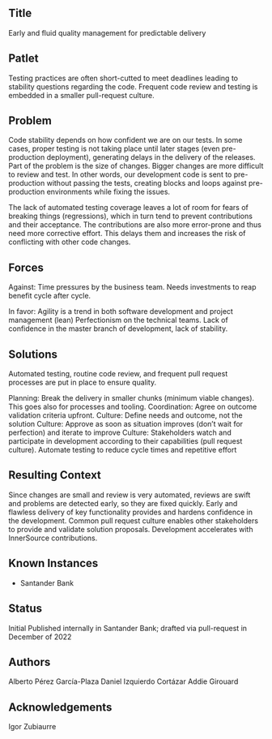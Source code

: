 ## Title

Early and fluid quality management for predictable delivery

## Patlet

Testing practices are often short-cutted to meet deadlines leading to stability questions regarding the code. Frequent code review and testing is embedded in a smaller pull-request culture.

## Problem

Code stability depends on how confident we are on our tests. In some cases, proper testing is not taking place until later stages (even pre-production deployment), generating delays in the delivery of the releases. Part of the problem is the size of changes. Bigger changes are more difficult to review and test. In other words, our development code is sent to pre-production without passing the tests, creating blocks and loops against pre-production environments while fixing the issues.

The lack of automated testing coverage leaves a lot of room for fears of breaking things (regressions), which in turn tend to prevent contributions and their acceptance. The contributions are also more error-prone and thus need more corrective effort. This delays them and increases the risk of conflicting with other code changes.

## Forces

Against:
Time pressures by the business team.
Needs investments to reap benefit cycle after cycle.

In favor:
Agility is a trend in both software development and project management (lean)
Perfectionism on the technical teams.
Lack of confidence in the master branch of development, lack of stability.

## Solutions

Automated testing, routine code review, and frequent pull request processes are put in place to ensure quality.

Planning: Break the delivery in smaller chunks (minimum viable changes). This goes also for processes and tooling.
Coordination: Agree on outcome validation criteria upfront.
Culture: Define needs and outcome, not the solution
Culture: Approve as soon as situation improves (don’t wait for perfection) and iterate to improve
Culture: Stakeholders watch and participate in development according to their capabilities (pull request culture).
Automate testing to reduce cycle times and repetitive effort

## Resulting Context

Since changes are small and review is very automated, reviews are swift and problems are detected early, so they are fixed quickly.
Early and flawless delivery of key functionality provides and hardens confidence in the development.
Common pull request culture enables other stakeholders to provide and validate solution proposals. Development accelerates with InnerSource contributions.

## Known Instances

* Santander Bank

## Status 

Initial
Published internally in Santander Bank; drafted via pull-request in December of 2022

## Authors

Alberto Pérez García-Plaza
Daniel Izquierdo Cortázar
Addie Girouard

## Acknowledgements

Igor Zubiaurre
